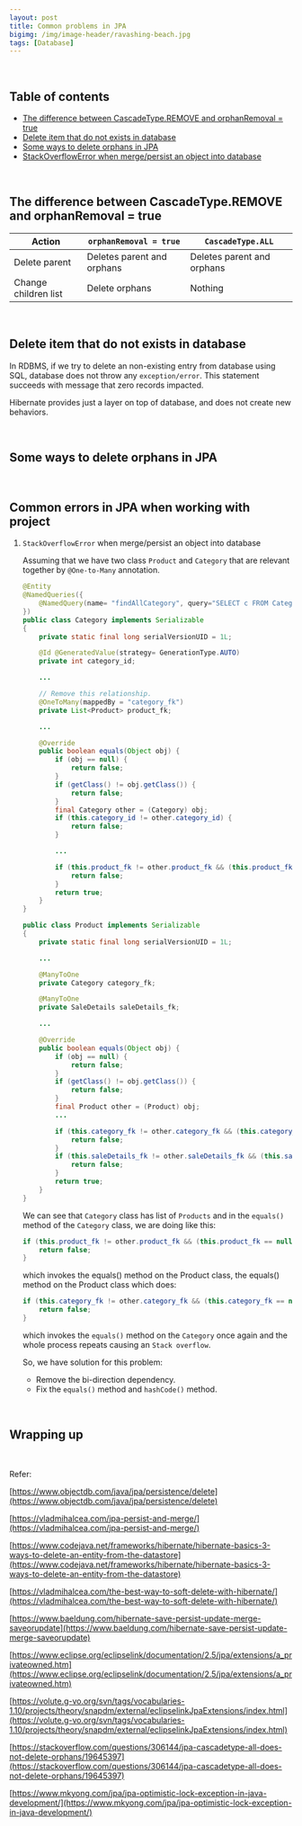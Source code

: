 ```yaml
---
layout: post
title: Common problems in JPA
bigimg: /img/image-header/ravashing-beach.jpg
tags: [Database]
---
```




<br>

## Table of contents
- [The difference between CascadeType.REMOVE and orphanRemoval = true](#the-difference-between-cascadetype.remove-and-orphanRemoval-=-true)
- [Delete item that do not exists in database](#delete-item-that-do-not-exists-in-database)
- [Some ways to delete orphans in JPA](#some-ways-to-delete-orphans-in-jpa)
- [StackOverflowError when merge/persist an object into database](#stackoverflowerror-when-merge/persist-an-object-into-database)


<br>

## The difference between CascadeType.REMOVE and orphanRemoval = true

|       Action         | ```orphanRemoval = true``` |     ```CascadeType.ALL```    |
| -------------------- | -------------------------- | ---------------------------- |
| Delete parent        | Deletes parent and orphans | Deletes parent and orphans   |
| Change children list | Delete orphans             | Nothing                      |

<br>

## Delete item that do not exists in database
In RDBMS, if we try to delete an non-existing entry from database using SQL, database does not throw any ```exception/error```. This statement succeeds with message that zero records impacted. 

Hibernate provides just a layer on top of database, and does not create new behaviors.

<br>

## Some ways to delete orphans in JPA




<br>

## Common errors in JPA when working with project

1. ```StackOverflowError``` when merge/persist an object into database

    Assuming that we have two class ```Product``` and ```Category``` that are relevant together by ```@One-to-Many``` annotation.

    ```java
    @Entity
    @NamedQueries({
        @NamedQuery(name= "findAllCategory", query="SELECT c FROM Category c")        
    })
    public class Category implements Serializable
    {
        private static final long serialVersionUID = 1L;

        @Id @GeneratedValue(strategy= GenerationType.AUTO)
        private int category_id;

        ...

        // Remove this relationship.
        @OneToMany(mappedBy = "category_fk")
        private List<Product> product_fk;

        ...

        @Override
        public boolean equals(Object obj) {
            if (obj == null) {
                return false;
            }
            if (getClass() != obj.getClass()) {
                return false;
            }
            final Category other = (Category) obj;
            if (this.category_id != other.category_id) {
                return false;
            }

            ...

            if (this.product_fk != other.product_fk && (this.product_fk == null || !this.product_fk.equals(other.product_fk))) {
                return false;
            }
            return true;
        }
    }

    public class Product implements Serializable
    {
        private static final long serialVersionUID = 1L;

        ...

        @ManyToOne
        private Category category_fk;

        @ManyToOne
        private SaleDetails saleDetails_fk;

        ...

        @Override
        public boolean equals(Object obj) {
            if (obj == null) {
                return false;
            }
            if (getClass() != obj.getClass()) {
                return false;
            }
            final Product other = (Product) obj;
            ...

            if (this.category_fk != other.category_fk && (this.category_fk == null || !this.category_fk.equals(other.category_fk))) {
                return false;
            }
            if (this.saleDetails_fk != other.saleDetails_fk && (this.saleDetails_fk == null || !this.saleDetails_fk.equals(other.saleDetails_fk))) {
                return false;
            }
            return true;
        }
    }
    ```

    We can see that ```Category``` class has list of ```Products``` and in the ```equals()``` method of the ```Category``` class, we are doing like this:

    ```java
    if (this.product_fk != other.product_fk && (this.product_fk == null || !this.product_fk.equals(other.product_fk))) {
        return false;
    }
    ```

    which invokes the equals() method on the Product class, the equals() method on the Product class which does:

    ```java
    if (this.category_fk != other.category_fk && (this.category_fk == null || !this.category_fk.equals(other.category_fk))) {
        return false;
    }
    ```
    which invokes the ```equals()``` method on the ```Category``` once again and the whole process repeats causing an ```Stack overflow```.

    So, we have solution for this problem:
    - Remove the bi-direction dependency.
    - Fix the ```equals()``` method and ```hashCode()``` method.

<br>

## Wrapping up




<br>

Refer:

[https://www.objectdb.com/java/jpa/persistence/delete](https://www.objectdb.com/java/jpa/persistence/delete)

[https://vladmihalcea.com/jpa-persist-and-merge/](https://vladmihalcea.com/jpa-persist-and-merge/)

[https://www.codejava.net/frameworks/hibernate/hibernate-basics-3-ways-to-delete-an-entity-from-the-datastore](https://www.codejava.net/frameworks/hibernate/hibernate-basics-3-ways-to-delete-an-entity-from-the-datastore)

[https://vladmihalcea.com/the-best-way-to-soft-delete-with-hibernate/](https://vladmihalcea.com/the-best-way-to-soft-delete-with-hibernate/)

[https://www.baeldung.com/hibernate-save-persist-update-merge-saveorupdate](https://www.baeldung.com/hibernate-save-persist-update-merge-saveorupdate)

[https://www.eclipse.org/eclipselink/documentation/2.5/jpa/extensions/a_privateowned.htm](https://www.eclipse.org/eclipselink/documentation/2.5/jpa/extensions/a_privateowned.htm)

[https://volute.g-vo.org/svn/tags/vocabularies-1.10/projects/theory/snapdm/external/eclipselinkJpaExtensions/index.html](https://volute.g-vo.org/svn/tags/vocabularies-1.10/projects/theory/snapdm/external/eclipselinkJpaExtensions/index.html)

[https://stackoverflow.com/questions/306144/jpa-cascadetype-all-does-not-delete-orphans/19645397](https://stackoverflow.com/questions/306144/jpa-cascadetype-all-does-not-delete-orphans/19645397)

[https://www.mkyong.com/jpa/jpa-optimistic-lock-exception-in-java-development/](https://www.mkyong.com/jpa/jpa-optimistic-lock-exception-in-java-development/)